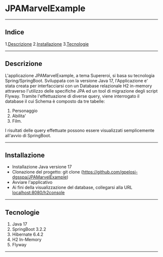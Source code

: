 # JPAMarvelExample
***

## Indice
1.[Descrizione](#descrizione)
2.[Installazione](#installazione)
3.[Tecnologie](#tecnologie)

***

## Descrizione

L'applicazione JPAMarvelExample, a tema Supereroi, si basa su tecnologia Spring/SpringBoot. Sviluppata con la versione Java 17, l'Applicazione e' stata creata per interfacciarsi con un Database
relazionale H2 in-memory attraverso l'utilizzo delle specifiche JPA ed  un tool di migrazione degli script Flyway.
Tramite l'effettuazione di diverse query, viene interrogato il database il cui Schema è composto da tre tabelle:

1. Personaggio
2. Abilita'
3. Film.


I risultati delle query effettuate possono essere visualizzati semplicemente all'avvio di SpringBoot.

***
## Installazione 

- Installazione Java versione 17
- Clonazione del progetto: git clone (https://github.com/gpelosi-dgsspa/JPAMarvelExample)
- Avviare l'applicativo
- Ai fini della visualizzazione del database, collegarsi alla URL [localhost:8080/h2console](localhost:8080/h2console)

***
## Tecnologie

1. Java 17
2. SpringBoot 3.2.2
3. Hibernate 6.4.2
4. H2 In-Memory
5. Flyway
***

